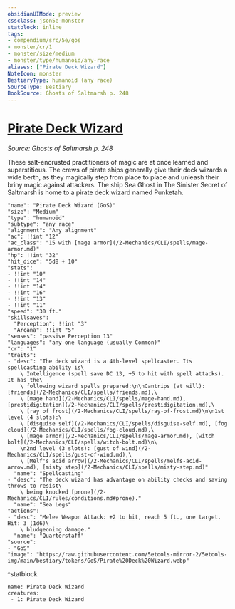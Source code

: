 ```yaml
---
obsidianUIMode: preview
cssclass: json5e-monster
statblock: inline
tags:
- compendium/src/5e/gos
- monster/cr/1
- monster/size/medium
- monster/type/humanoid/any-race
aliases: ["Pirate Deck Wizard"]
NoteIcon: monster
BestiaryType: humanoid (any race)
SourceType: Bestiary
BookSource: Ghosts of Saltmarsh p. 248
---
```

# [Pirate Deck Wizard](2-Mechanics/CLI/bestiary/humanoid/pirate-deck-wizard-gos.md)
*Source: Ghosts of Saltmarsh p. 248*  

These salt-encrusted practitioners of magic are at once learned and superstitious. The crews of pirate ships generally give their deck wizards a wide berth, as they magically step from place to place and unleash their briny magic against attackers. The ship Sea Ghost in The Sinister Secret of Saltmarsh is home to a pirate deck wizard named Punketah.

```statblock
"name": "Pirate Deck Wizard (GoS)"
"size": "Medium"
"type": "humanoid"
"subtype": "any race"
"alignment": "Any alignment"
"ac": !!int "12"
"ac_class": "15 with [mage armor](/2-Mechanics/CLI/spells/mage-armor.md)"
"hp": !!int "32"
"hit_dice": "5d8 + 10"
"stats":
- !!int "10"
- !!int "14"
- !!int "14"
- !!int "16"
- !!int "13"
- !!int "11"
"speed": "30 ft."
"skillsaves":
  "Perception": !!int "3"
  "Arcana": !!int "5"
"senses": "passive Perception 13"
"languages": "any one language (usually Common)"
"cr": "1"
"traits":
- "desc": "The deck wizard is a 4th-level spellcaster. Its spellcasting ability is\
    \ Intelligence (spell save DC 13, +5 to hit with spell attacks). It has the\
    \ following wizard spells prepared:\n\nCantrips (at will): [friends](/2-Mechanics/CLI/spells/friends.md),\
    \ [mage hand](/2-Mechanics/CLI/spells/mage-hand.md), [prestidigitation](/2-Mechanics/CLI/spells/prestidigitation.md),\
    \ [ray of frost](/2-Mechanics/CLI/spells/ray-of-frost.md)\n\n1st level (4 slots):\
    \ [disguise self](/2-Mechanics/CLI/spells/disguise-self.md), [fog cloud](/2-Mechanics/CLI/spells/fog-cloud.md),\
    \ [mage armor](/2-Mechanics/CLI/spells/mage-armor.md), [witch bolt](/2-Mechanics/CLI/spells/witch-bolt.md)\n\
    \n2nd level (3 slots): [gust of wind](/2-Mechanics/CLI/spells/gust-of-wind.md),\
    \ [Melf's acid arrow](/2-Mechanics/CLI/spells/melfs-acid-arrow.md), [misty step](/2-Mechanics/CLI/spells/misty-step.md)"
  "name": "Spellcasting"
- "desc": "The deck wizard has advantage on ability checks and saving throws to resist\
    \ being knocked [prone](/2-Mechanics/CLI/rules/conditions.md#prone)."
  "name": "Sea Legs"
"actions":
- "desc": "Melee Weapon Attack: +2 to hit, reach 5 ft., one target. Hit: 3 (1d6)\
    \ bludgeoning damage."
  "name": "Quarterstaff"
"source":
- "GoS"
"image": "https://raw.githubusercontent.com/5etools-mirror-2/5etools-img/main/bestiary/tokens/GoS/Pirate%20Deck%20Wizard.webp"
```
^statblock

```encounter-table
name: Pirate Deck Wizard
creatures:
 - 1: Pirate Deck Wizard
```